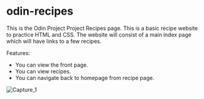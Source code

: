 # odin-recipes

This is the Odin Project Project Recipes page. This is a basic
recipe website to practice HTML and CSS. The website will
consist of a main index page which will have links to a few recipes.

Features:
  - You can view the front page.
  - You can view recipes.
  - You can navigate back to homepage from recipe page.

![Capture_1](https://github.com/makask/odin-recipes/assets/16080688/7482b7c2-4af3-4585-a9af-1fc5706eb7ed)


